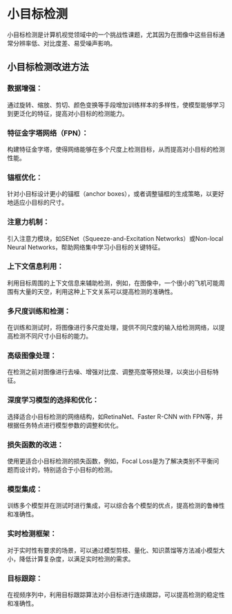 # 小目标检测
  小目标检测是计算机视觉领域中的一个挑战性课题，尤其因为在图像中这些目标通常分辨率低、对比度差、易受噪声影响。
## 小目标检测改进方法
### 数据增强：
  通过旋转、缩放、剪切、颜色变换等手段增加训练样本的多样性，使模型能够学习到更泛化的特征，提高对小目标的检测能力。
### 特征金字塔网络（FPN）：
  构建特征金字塔，使得网络能够在多个尺度上检测目标，从而提高对小目标的检测性能。
### 锚框优化：
  针对小目标设计更小的锚框（anchor boxes），或者调整锚框的生成策略，以更好地适应小目标的尺寸。
### 注意力机制：
  引入注意力模块，如SENet（Squeeze-and-Excitation Networks）或Non-local Neural Networks，帮助网络集中学习小目标的关键特征。
### 上下文信息利用：
  利用目标周围的上下文信息来辅助检测，例如，在图像中，一个很小的飞机可能周围有大量的天空，利用这种上下文关系可以提高检测的准确性。
### 多尺度训练和检测：
  在训练和测试时，将图像进行多尺度处理，提供不同尺度的输入给检测网络，以提高检测不同尺寸小目标的能力。
### 高级图像处理：
  在检测之前对图像进行去噪、增强对比度、调整亮度等预处理，以突出小目标特征。
### 深度学习模型的选择和优化：
  选择适合小目标检测的网络结构，如RetinaNet、Faster R-CNN with FPN等，并根据任务特点进行模型参数的调整和优化。
### 损失函数的改进：
  使用更适合小目标检测的损失函数，例如，Focal Loss是为了解决类别不平衡问题而设计的，特别适合于小目标的检测。
### 模型集成：
  训练多个模型并在测试时进行集成，可以综合各个模型的优点，提高检测的鲁棒性和准确性。
### 实时检测框架：
  对于实时性有要求的场景，可以通过模型剪枝、量化、知识蒸馏等方法减小模型大小，降低计算复杂度，以满足实时检测的需求。
### 目标跟踪：
  在视频序列中，利用目标跟踪算法对小目标进行连续跟踪，可以提高检测的稳定性和准确性。
